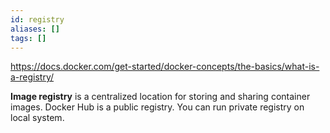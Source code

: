 ```yaml
---
id: registry
aliases: []
tags: []
---
```


https://docs.docker.com/get-started/docker-concepts/the-basics/what-is-a-registry/

**Image registry** is a centralized location for storing and sharing container images.
Docker Hub is a public registry.
You can run private registry on local system.
